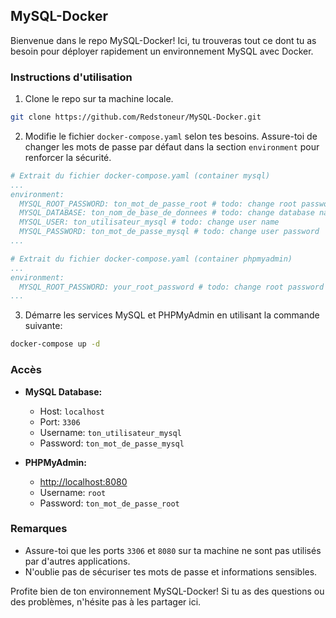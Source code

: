 ## MySQL-Docker

Bienvenue dans le repo MySQL-Docker! Ici, tu trouveras tout ce dont tu as besoin pour déployer rapidement un environnement MySQL avec Docker.

### Instructions d'utilisation

1. Clone le repo sur ta machine locale.

```bash
git clone https://github.com/Redstoneur/MySQL-Docker.git
```

2. Modifie le fichier `docker-compose.yaml` selon tes besoins. Assure-toi de changer les mots de passe par défaut dans la section `environment` pour renforcer la sécurité.

```yaml
# Extrait du fichier docker-compose.yaml (container mysql)
...
environment:
  MYSQL_ROOT_PASSWORD: ton_mot_de_passe_root # todo: change root password
  MYSQL_DATABASE: ton_nom_de_base_de_donnees # todo: change database name
  MYSQL_USER: ton_utilisateur_mysql # todo: change user name
  MYSQL_PASSWORD: ton_mot_de_passe_mysql # todo: change user password
...
```
```yaml
# Extrait du fichier docker-compose.yaml (container phpmyadmin)
...
environment:
  MYSQL_ROOT_PASSWORD: your_root_password # todo: change root password
...
```


3. Démarre les services MySQL et PHPMyAdmin en utilisant la commande suivante:

```bash
docker-compose up -d
```

### Accès

- **MySQL Database:**
    - Host: `localhost`
    - Port: `3306`
    - Username: `ton_utilisateur_mysql`
    - Password: `ton_mot_de_passe_mysql`

- **PHPMyAdmin:**
    - [http://localhost:8080](http://localhost:8080)
    - Username: `root`
    - Password: `ton_mot_de_passe_root`

### Remarques

- Assure-toi que les ports `3306` et `8080` sur ta machine ne sont pas utilisés par d'autres applications.
- N'oublie pas de sécuriser tes mots de passe et informations sensibles.

Profite bien de ton environnement MySQL-Docker! Si tu as des questions ou des problèmes, n'hésite pas à les partager ici.